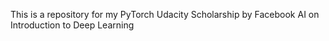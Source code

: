 This is a repository for my PyTorch Udacity Scholarship by Facebook AI on Introduction to Deep Learning
